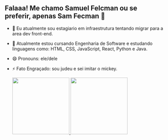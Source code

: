 ## Falaaa! Me chamo Samuel Felcman ou se preferir, apenas Sam Fecman 👋

- 🔭 Eu atualmente sou estagiario em infraestrutura tentando migrar para a area dev front-end.
- 🌱 Atualmente estou cursando Engenharia de Software e estudando linguagens como: HTML, CSS, JavaScript, React, Python e Java.
- 😄 Pronouns: ele/dele
- ⚡ Fato Engraçado: sou judeu e sei imitar o mickey.

  <div> 
     <a href="https://github.com/samfelcman">
     <img height="180em" src="https://github-readme-stats.vercel.app/api?username=samfelcman&show_icons=true&theme=dracula&include_all_commits=true&count_private=true"/>
     <img height="180em" src="https://github-readme-stats.vercel.app/api/top-langs/?username=samfelcman&layout=compact&langs_count=16&theme=dracula"/>
